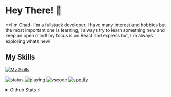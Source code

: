 # Hey There! 👋
**I'm Chad- I'm a fullstack developer. I have many interest and hobbies but the most important one is learning, I always try to learn something new and keep an open mind! my focus is on React and express but, I'm always exploring whats new!

## My Skills
[![My Skills](https://skillicons.dev/icons?i=bash,bootstrap,cs,css,deno,docker,express,git,html,java,js,jenkins,linux,materialui,mongodb,nodejs,react,swift,ts,vscode)](https://skillicons.dev)

![status](https://nocache.advaith.workers.dev?url=https://img.shields.io/endpoint?url=https://dev.discordprofiles.me/api/badge/status/163061542990905344?simple=true)
![playing](https://nocache.advaith.workers.dev?url=https://img.shields.io/endpoint?url=https://dev.discordprofiles.me/api/badge/playing/163061542990905344)
![vscode](https://nocache.advaith.workers.dev?url=https://img.shields.io/endpoint?url=https://dev.discordprofiles.me/api/badge/vscode/163061542990905344)
[![spotify](https://nocache.advaith.workers.dev?url=https://img.shields.io/endpoint?url=https://dev.discordprofiles.me/api/badge/spotify/163061542990905344)](https://dev.discordprofiles.me/openspotify/276544649148235776)

<details>
  <summary>Github Stats ⚡</summary>
  
  <a href="#">![Github stats](https://github-readme-stats.vercel.app/api?username=ceckles&theme=blueberry&count_private=true&hide_border=true&line_height=20)</a>
  <a href="#">![Top Langs](https://github-readme-stats.vercel.app/api/top-langs/?username=ceckles&layout=compact&theme=blueberry&count_private=true&hide_border=true)</a>
</details>
